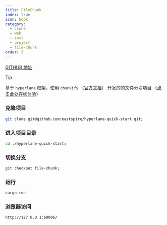 ```yaml
---
title: FileChunk
index: true
icon: book
category:
  - clone
  - web
  - rust
  - project
  - file-chunk
order: 3
---
```


<Share colorful />

[GITHUB 地址](https://github.com/eastspire/hyperlane-quick-start/tree/file-chunk)

> [!tip]
>
> 基于 `hyperlane` 框架，使用 `chunkify`
> （[官方文档](../../chunkify/README.md)） 开发的的文件分块项目
> （[点击此处在线体验](https://file.ltpp.vip/)）

### 克隆项目

```sh
git clone git@github.com:eastspire/hyperlane-quick-start.git;
```

### 进入项目目录

```sh
cd ./hyperlane-quick-start;
```

### 切换分支

```sh
git checkout file-chunk;
```

### 运行

```sh
cargo run
```

### 浏览器访问

```sh
http://127.0.0.1:60006/
```
